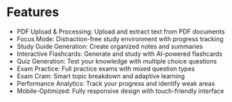 # Features

- PDF Upload & Processing: Upload and extract text from PDF documents
- Focus Mode: Distraction-free study environment with progress tracking
- Study Guide Generation: Create organized notes and summaries
- Interactive Flashcards: Generate and study with AI-powered flashcards
- Quiz Generation: Test your knowledge with multiple choice questions
- Exam Practice: Full practice exams with mixed question types
- Exam Cram: Smart topic breakdown and adaptive learning
- Performance Analytics: Track your progress and identify weak areas
- Mobile-Optimized: Fully responsive design with touch-friendly interface
